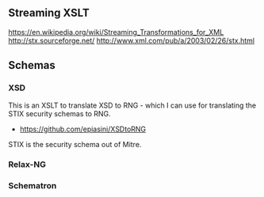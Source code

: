 
<!--
-->

Streaming XSLT
--------------

https://en.wikipedia.org/wiki/Streaming_Transformations_for_XML
http://stx.sourceforge.net/
http://www.xml.com/pub/a/2003/02/26/stx.html

Schemas
-------

### XSD

This is an XSLT to translate XSD to RNG - which I can use
for translating the STIX security schemas to RNG.

 * https://github.com/epiasini/XSDtoRNG

STIX is the security schema out of Mitre.

### Relax-NG

### Schematron

<!-- vim: set autoindent expandtab sw=4 syntax=markdown: -->
